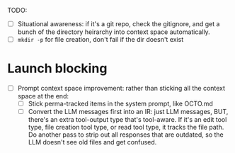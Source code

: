 TODO:

- [ ] Situational awareness: if it's a git repo, check the gitignore, and get a
  bunch of the directory heirarchy into context space automatically.
- [ ] `mkdir -p` for file creation, don't fail if the dir doesn't exist

# Launch blocking
- [ ] Prompt context space improvement: rather than sticking all the context
  space at the end:
  - [ ] Stick perma-tracked items in the system prompt, like OCTO.md
  - [ ] Convert the LLM messages first into an IR: just LLM messages, BUT,
    there's an extra tool-output type that's tool-aware. If it's an edit tool
    type, file creation tool type, or read tool type, it tracks the file path.
    Do another pass to strip out all responses that are outdated, so the LLM
    doesn't see old files and get confused.
